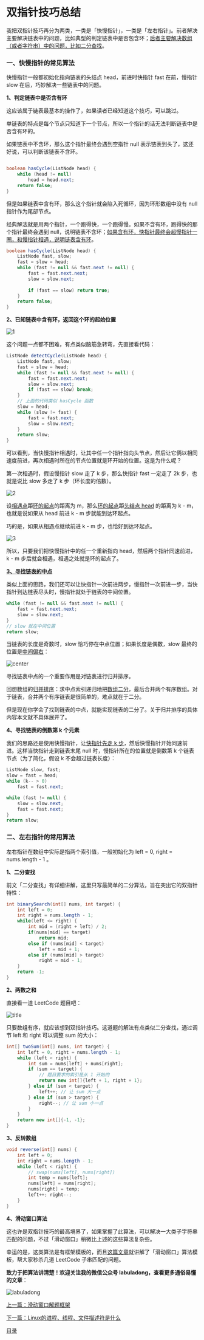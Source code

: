 # 双指针技巧总结

我把双指针技巧再分为两类，一类是「快慢指针」，一类是「左右指针」。前者解决主要解决链表中的问题，比如典型的判定链表中是否包含环；[后者主要解决数组（或者字符串）中的问题，比如二分查找]()。

### 一、快慢指针的常见算法

快慢指针一般都初始化指向链表的头结点 head，前进时快指针 fast 在前，慢指针 slow 在后，巧妙解决一些链表中的问题。

**1、判定链表中是否含有环**

这应该属于链表最基本的操作了，如果读者已经知道这个技巧，可以跳过。

单链表的特点是每个节点只知道下一个节点，所以一个指针的话无法判断链表中是否含有环的。

如果链表中不含环，那么这个指针最终会遇到空指针 null 表示链表到头了，这还好说，可以判断该链表不含环。
```java

boolean hasCycle(ListNode head) {
    while (head != null)
        head = head.next;
    return false;
}
```

但是如果链表中含有环，那么这个指针就会陷入死循环，因为环形数组中没有 null 指针作为尾部节点。

经典解法就是用两个指针，一个跑得快，一个跑得慢。如果不含有环，跑得快的那个指针最终会遇到 null，说明链表不含环；[如果含有环，快指针最终会超慢指针一圈，和慢指针相遇，说明链表含有环]()。

```java
boolean hasCycle(ListNode head) {
    ListNode fast, slow;
    fast = slow = head;
    while (fast != null && fast.next != null) {
        fast = fast.next.next;
        slow = slow.next;
        
        if (fast == slow) return true;
    }
    return false;
}
```

**2、已知链表中含有环，返回这个环的起始位置**

![1](../pictures/%E5%8F%8C%E6%8C%87%E9%92%88/1.png)

这个问题一点都不困难，有点类似脑筋急转弯，先直接看代码：

```java
ListNode detectCycle(ListNode head) {
    ListNode fast, slow;
    fast = slow = head;
    while (fast != null && fast.next != null) {
        fast = fast.next.next;
        slow = slow.next;
        if (fast == slow) break;
    }
    // 上面的代码类似 hasCycle 函数
    slow = head;
    while (slow != fast) {
        fast = fast.next;
        slow = slow.next;
    }
    return slow;
}
```

可以看到，当快慢指针相遇时，让其中任一个指针指向头节点，然后让它俩以相同速度前进，再次相遇时所在的节点位置就是环开始的位置。这是为什么呢？

第一次相遇时，假设慢指针 slow 走了 k 步，那么快指针 fast 一定走了 2k 步，也就是说比 slow 多走了 k 步（环长度的倍数）。

![2](../pictures/%E5%8F%8C%E6%8C%87%E9%92%88/2.png)

设[相遇点]()距[环的起点]()的距离为 m，那么[环的起点]()距[头结点 head]() 的距离为 k - m，也就是说如果从 head 前进 k - m 步就能到达环起点。

巧的是，如果从相遇点继续前进 k - m 步，也恰好到达环起点。

![3](../pictures/%E5%8F%8C%E6%8C%87%E9%92%88/3.png)

所以，只要我们把快慢指针中的任一个重新指向 head，然后两个指针同速前进，k - m 步后就会相遇，相遇之处就是环的起点了。

**[3、寻找链表的中点](前提是该链表无环)**

类似上面的思路，我们还可以让快指针一次前进两步，慢指针一次前进一步，当快指针到达链表尽头时，慢指针就处于链表的中间位置。

```java
while (fast != null && fast.next != null) {
    fast = fast.next.next;
    slow = slow.next;
}
// slow 就在中间位置
return slow;
```

当链表的长度是奇数时，slow 恰巧停在中点位置；如果长度是偶数，slow 最终的位置是[中间偏右]()：

![center](../pictures/%E5%8F%8C%E6%8C%87%E9%92%88/center.png)

寻找链表中点的一个重要作用是对链表进行归并排序。

回想数组的[归并排序]()：求中点索引递归地把[数组二分]()，最后合并两个有序数组。对于链表，合并两个有序链表是很简单的，难点就在于二分。

但是现在你学会了找到链表的中点，就能实现链表的二分了。关于归并排序的具体内容本文就不具体展开了。


**4、寻找链表的倒数第 k 个元素**

我们的思路还是使用快慢指针，让[快指针先走 k 步]()，然后快慢指针开始同速前进。这样当快指针走到链表末尾 null 时，慢指针所在的位置就是倒数第 k 个链表节点（为了简化，假设 k 不会超过链表长度）：

```java
ListNode slow, fast;
slow = fast = head;
while (k-- > 0) 
    fast = fast.next;

while (fast != null) {
    slow = slow.next;
    fast = fast.next;
}
return slow;
```


### 二、左右指针的常用算法

左右指针在数组中实际是指两个索引值，一般初始化为 left = 0, right = nums.length - 1 。

**1、二分查找**

前文「二分查找」有详细讲解，这里只写最简单的二分算法，旨在突出它的双指针特性：

```java
int binarySearch(int[] nums, int target) {
    int left = 0; 
    int right = nums.length - 1;
    while(left <= right) {
        int mid = (right + left) / 2;
        if(nums[mid] == target)
            return mid; 
        else if (nums[mid] < target)
            left = mid + 1; 
        else if (nums[mid] > target)
            right = mid - 1;
    }
    return -1;
}
```

**2、两数之和**

直接看一道 LeetCode 题目吧：

![title](../pictures/%E5%8F%8C%E6%8C%87%E9%92%88/title.png)

只要数组有序，就应该想到双指针技巧。这道题的解法有点类似二分查找，通过调节 left 和 right 可以调整 sum 的大小：

```java
int[] twoSum(int[] nums, int target) {
    int left = 0, right = nums.length - 1;
    while (left < right) {
        int sum = nums[left] + nums[right];
        if (sum == target) {
            // 题目要求的索引是从 1 开始的
            return new int[]{left + 1, right + 1};
        } else if (sum < target) {
            left++; // 让 sum 大一点
        } else if (sum > target) {
            right--; // 让 sum 小一点
        }
    }
    return new int[]{-1, -1};
}
```

**3、反转数组**

```java
void reverse(int[] nums) {
    int left = 0;
    int right = nums.length - 1;
    while (left < right) {
        // swap(nums[left], nums[right])
        int temp = nums[left];
        nums[left] = nums[right];
        nums[right] = temp;
        left++; right--;
    }
}
```

**4、滑动窗口算法**

这也许是双指针技巧的最高境界了，如果掌握了此算法，可以解决一大类子字符串匹配的问题，不过「滑动窗口」稍微比上述的这些算法复杂些。

幸运的是，这类算法是有框架模板的，而且[这篇文章](滑动窗口技巧.md)就讲解了「滑动窗口」算法模板，帮大家秒杀几道 LeetCode 子串匹配的问题。

**致力于把算法讲清楚！欢迎关注我的微信公众号 labuladong，查看更多通俗易懂的文章**：

![labuladong](../pictures/labuladong.png)

[上一篇：滑动窗口解题框架](../算法思维系列/滑动窗口技巧.md)

[下一篇：Linux的进程、线程、文件描述符是什么](../技术/linux进程.md)

[目录](../README.md#目录)
